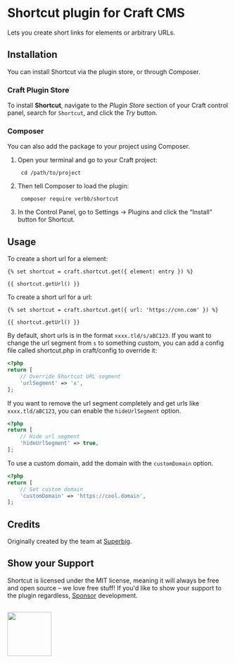 # Shortcut plugin for Craft CMS
Lets you create short links for elements or arbitrary URLs.

## Installation
You can install Shortcut via the plugin store, or through Composer.

### Craft Plugin Store
To install **Shortcut**, navigate to the _Plugin Store_ section of your Craft control panel, search for `Shortcut`, and click the _Try_ button.

### Composer
You can also add the package to your project using Composer.

1. Open your terminal and go to your Craft project:

        cd /path/to/project

2. Then tell Composer to load the plugin:
    
        composer require verbb/shortcut

3. In the Control Panel, go to Settings → Plugins and click the “Install” button for Shortcut.

## Usage
To create a short url for a element:

```twig
{% set shortcut = craft.shortcut.get({ element: entry }) %}

{{ shortcut.getUrl() }}
```

To create a short url for a url:

```twig
{% set shortcut = craft.shortcut.get({ url: 'https://cnn.com' }) %}

{{ shortcut.getUrl() }}
```

By default, short urls is in the format `xxxx.tld/s/aBC123`. If you want to change the url segment from `s` to something custom, you can add a config file called shortcut.php in craft/config to override it:

```php
<?php
return [
    // Override Shortcut URL segment
    'urlSegment' => 'x',
];
```

If you want to remove the url segment completely and get urls like `xxxx.tld/aBC123`, you can enable the `hideUrlSegment` option.

```php
<?php
return [
    // Hide url segment
    'hideUrlSegment' => true,
];
```

To use a custom domain, add the domain with the `customDomain` option.

```php
<?php
return [
    // Set custom domain
    'customDomain' => 'https://cool.domain',
];
```

## Credits
Originally created by the team at [Superbig](https://superbig.co/).

## Show your Support
Shortcut is licensed under the MIT license, meaning it will always be free and open source – we love free stuff! If you'd like to show your support to the plugin regardless, [Sponsor](https://github.com/sponsors/verbb) development.

<h2></h2>

<a href="https://verbb.io" target="_blank">
    <img width="100" src="https://verbb.io/assets/img/verbb-pill.svg">
</a>

